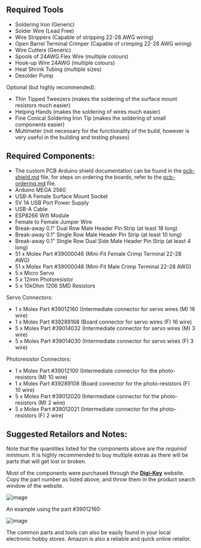 Required Tools
---
- Soldering Iron (Generic)
- Solder Wire (Lead Free)
- Wire Strippers (Capable of stripping 22-28 AWG wiring)
- Open Barrel Terminal Crimper (Capable of crimping 22-28 AWG wiring)
- Wire Cutters (Generic)
- Spools of 24AWG Flex Wire (multiple colours)
- Hook-up Wire 24AWG (multiple colours)
- Heat Shrink Tubing (multiple sizes)
- Desolder Pump

Optional (but highly recommended):
- Thin Tipped Tweezers (makes the soldering of the surface mount resistors much easier)
- Helping Hands (makes the soldering of wires much easier)
- Fine Conical Soldering Iron Tip (makes the soldering of small components easier)
- Multimeter (not necessary for the functionality of the build, however is very useful in the building and testing phases)

Required Components:
---
- The custom PCB Arduino shield documentation can be found in the [pcb-shield.md](pcb-shield.md) file, for steps on ordering the boards, refer to the [pcb-ordering.md](pcb-ordering.md) file.
- Arduino MEGA 2560
- USB-A Female Surface Mount Socket
- 5V 1A USB Port Power Supply
- USB-A Cable
- ESP8266 Wifi Module
- Female to Female Jumper Wire
- Break-away 0.1" Dual Row Male Header Pin Strip (at least 18 long)
- Break-away 0.1" Single Row Male Header Pin Strip (at least 10 long)
- Break-away 0.1" Single Row Dual Side Male Header Pin Strip (at least 4 long)
- 51 x Molex Part #39000046 (Mini-Fit Female Crimp Terminal 22-28 AWG)
- 51 x Molex Part #39000048 (Mini-Fit Male Crimp Terminal 22-28 AWG)
- 5 x Micro Servo
- 5 x 12mm Photoresistor
- 5 x 10kOhm 1206 SMD Resistors

Servo Connectors:
- 1 x Molex Part #39012160 (Intermediate connector for servo wires (M) 16 wire)
- 1 x Molex Part #39289168 (Board connector for servo wires (F) 16 wire)
- 5 x Molex Part #39014032 (Intermediate connector for servo wires (M) 3 wire)
- 5 x Molex Part #39014030 (Intermediate connector for servo wires (F) 3 wire)

Photoresistor Connectors:
- 1 x Molex Part #39012100 (Intermediate connector for the photo-resistors (M) 10 wire)
- 1 x Molex Part #39289108 (Board connector for the photo-resistors (F) 10 wire)
- 5 x Molex Part #39012020 (Intermediate connector for the photo-resistors (M) 2 wire)
- 5 x Molex Part #39012021 (Intermediate connector for the photo-resistors (F) 2 wire)

Suggested Retailors and Notes:
---
Note that the quantities listed for the components above are the _required minimum_. It is highly recommended to buy multiple extras as there will be parts that will get lost or broken.

Most of the components were purchased through the **[Digi-Key](https://www.digikey.ca/)** website. Copy the part number as listed above, and throw them in the product search window of the website.

![image](https://user-images.githubusercontent.com/26514093/63449628-78fddc80-c40e-11e9-9845-ceef97f38aff.png)

An example using the part #39012160:

![image](https://user-images.githubusercontent.com/26514093/63449567-5c61a480-c40e-11e9-959e-5d5a367302f1.png)

The common parts and tools can also be easily found in your local electronic hobby stores. Amazon is also a reliable and quick online retailor.

